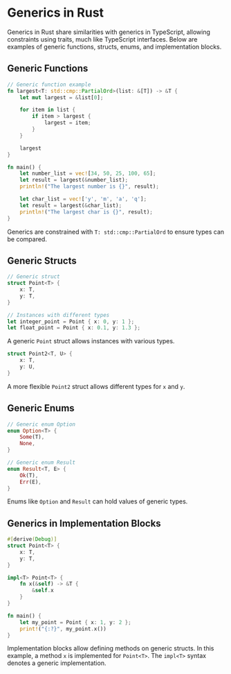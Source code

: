 # Generics in Rust

Generics in Rust share similarities with generics in TypeScript, allowing constraints using traits, much like TypeScript interfaces. Below are examples of generic functions, structs, enums, and implementation blocks.

## Generic Functions

```rust
// Generic function example
fn largest<T: std::cmp::PartialOrd>(list: &[T]) -> &T {
    let mut largest = &list[0];

    for item in list {
        if item > largest {
            largest = item;
        }
    }

    largest
}

fn main() {
    let number_list = vec![34, 50, 25, 100, 65];
    let result = largest(&number_list);
    println!("The largest number is {}", result);

    let char_list = vec!['y', 'm', 'a', 'q'];
    let result = largest(&char_list);
    println!("The largest char is {}", result);
}
```

Generics are constrained with `T: std::cmp::PartialOrd` to ensure types can be compared.

## Generic Structs

```rust
// Generic struct
struct Point<T> {
    x: T,
    y: T,
}

// Instances with different types
let integer_point = Point { x: 0, y: 1 };
let float_point = Point { x: 0.1, y: 1.3 };
```

A generic `Point` struct allows instances with various types.

```rust
struct Point2<T, U> {
    x: T,
    y: U,
}
```

A more flexible `Point2` struct allows different types for `x` and `y`.

## Generic Enums

```rust
// Generic enum Option
enum Option<T> {
    Some(T),
    None,
}

// Generic enum Result
enum Result<T, E> {
    Ok(T),
    Err(E),
}
```

Enums like `Option` and `Result` can hold values of generic types.

## Generics in Implementation Blocks

```rust
#[derive(Debug)]
struct Point<T> {
    x: T,
    y: T,
}

impl<T> Point<T> {
    fn x(&self) -> &T {
        &self.x
    }
}

fn main() {
    let my_point = Point { x: 1, y: 2 };
    print!("{:?}", my_point.x())
}
```

Implementation blocks allow defining methods on generic structs. In this example, a method `x` is implemented for `Point<T>`. The `impl<T>` syntax denotes a generic implementation.

